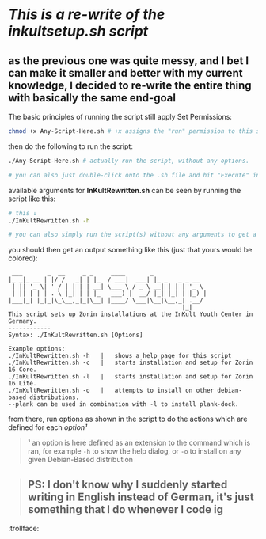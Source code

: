 # ***This is a re-write of the inkultsetup.sh script***
## **as the previous one was quite messy, and I bet I can make it smaller and better with my current knowledge, I decided to re-write the entire thing with basically the same end-goal**

The basic principles of running the script still apply
Set Permissions:
```bash
chmod +x Any-Script-Here.sh # +x assigns the "run" permission to this script, making it able to be executed.
```
then do the following to run the script:
```bash
./Any-Script-Here.sh # actually run the script, without any options.

# you can also just double-click onto the .sh file and hit "Execute" in the upcoming window
```

available arguments for **InKultRewritten.sh** can be seen by running the script like this:
```bash
# this ↓
./InKultRewritten.sh -h

# you can also simply run the script(s) without any arguments to get a UI
```

you should then get an output something like this (just that yours would be colored):
```
 ___       _  __     _ _     ____       _               
|_ _|_ __ | |/ /   _| | |_  / ___|  ___| |_ _   _ _ __  
 | || '_ \| ' / | | | | __| \___ \ / _ \ __| | | | '_ \ 
 | || | | | . \ |_| | | |_   ___) |  __/ |_| |_| | |_) |
|___|_| |_|_|\_\__,_|_|\__| |____/ \___|\__|\__,_| .__/ 
                                                 |_|    
This script sets up Zorin installations at the InKult Youth Center in Germany.
------------
Syntax: ./InKultRewritten.sh [Options]

Example options:
./InKultRewritten.sh -h   |   shows a help page for this script
./InKultRewritten.sh -c   |   starts installation and setup for Zorin 16 Core.
./InKultRewritten.sh -l   |   starts installation and setup for Zorin 16 Lite.
./InKultRewritten.sh -o   |   attempts to install on other debian-based distributions.
--plank can be used in combination with -l to install plank-dock.
```

from there, run options as shown in the script to do the actions which are defined for each *option¹*


> ¹ an option is here defined as an extension to the command which is ran, for example `-h` to show the help dialog, or `-o` to install on any given Debian-Based distribution

> ## PS: I don't know why I suddenly started writing in English instead of German, it's just something that I do whenever I code ig

:trollface:
